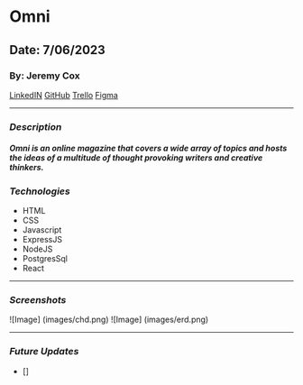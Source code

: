 # Omni

## Date: 7/06/2023

### By: Jeremy Cox

[LinkedIN](https://www.linkedin.com/in/jeremy-cox-/)
[GitHub](https://www.github.com/remifreyo/Omni)
[Trello](https://trello.com/b/BdJqM89e/blog)
[Figma](https://www.figma.com/)

---

### **_Description_**

##### Omni is an online magazine that covers a wide array of topics and hosts the ideas of a multitude of thought provoking writers and creative thinkers.

### **_Technologies_**

- HTML
- CSS
- Javascript
- ExpressJS
- NodeJS
- PostgresSql
- React

---

### **_Screenshots_**

![Image] (images/chd.png)
![Image] (images/erd.png)

---

### **_Future Updates_**

- []
